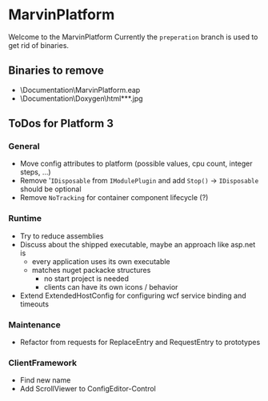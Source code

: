 # MarvinPlatform

Welcome to the MarvinPlatform
Currently the `preperation` branch is used to get rid of binaries.

## Binaries to remove

- \Documentation\MarvinPlatform.eap
- \Documentation\Doxygen\html\**\*.jpg

## ToDos for Platform 3

### General

- Move config attributes to platform (possible values, cpu count, integer steps, ...)
- Remove '`IDisposable` from `IModulePlugin` and add `Stop()` -> `IDisposable` should be optional
- Remove `NoTracking` for container component lifecycle (?)

### Runtime

- Try to reduce assemblies
- Discuss about the shipped executable, maybe an approach like asp.net is
  - every application uses its own executable
  - matches nuget packacke structures
    - no start project is needed
    - clients can have its own icons / behavior
- Extend ExtendedHostConfig for configuring wcf service binding and timeouts

### Maintenance

- Refactor from requests for ReplaceEntry and RequestEntry to prototypes

### ClientFramework

- Find new name
- Add ScrollViewer to ConfigEditor-Control